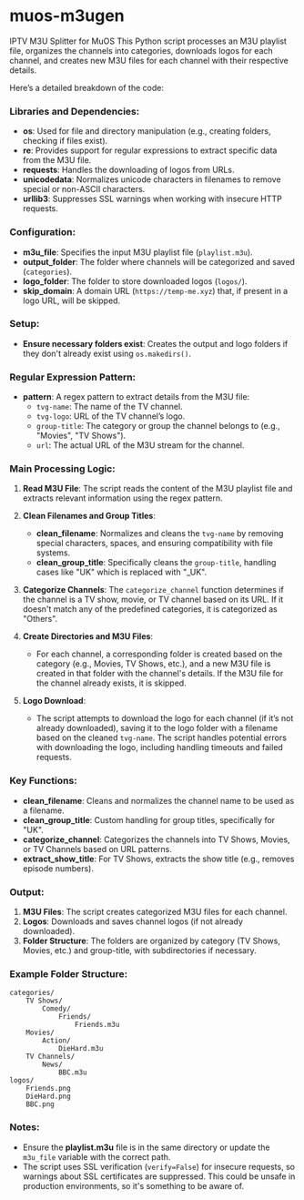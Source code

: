 # muos-m3ugen
IPTV M3U Splitter for MuOS
This Python script processes an M3U playlist file, organizes the channels into categories, downloads logos for each channel, and creates new M3U files for each channel with their respective details.

Here’s a detailed breakdown of the code:

### Libraries and Dependencies:
- **os**: Used for file and directory manipulation (e.g., creating folders, checking if files exist).
- **re**: Provides support for regular expressions to extract specific data from the M3U file.
- **requests**: Handles the downloading of logos from URLs.
- **unicodedata**: Normalizes unicode characters in filenames to remove special or non-ASCII characters.
- **urllib3**: Suppresses SSL warnings when working with insecure HTTP requests.

### Configuration:
- **m3u_file**: Specifies the input M3U playlist file (`playlist.m3u`).
- **output_folder**: The folder where channels will be categorized and saved (`categories`).
- **logo_folder**: The folder to store downloaded logos (`logos/`).
- **skip_domain**: A domain URL (`https://temp-me.xyz`) that, if present in a logo URL, will be skipped.

### Setup:
- **Ensure necessary folders exist**: Creates the output and logo folders if they don't already exist using `os.makedirs()`.

### Regular Expression Pattern:
- **pattern**: A regex pattern to extract details from the M3U file:
  - `tvg-name`: The name of the TV channel.
  - `tvg-logo`: URL of the TV channel’s logo.
  - `group-title`: The category or group the channel belongs to (e.g., "Movies", "TV Shows").
  - `url`: The actual URL of the M3U stream for the channel.

### Main Processing Logic:

1. **Read M3U File**: The script reads the content of the M3U playlist file and extracts relevant information using the regex pattern.
  
2. **Clean Filenames and Group Titles**:
   - **clean_filename**: Normalizes and cleans the `tvg-name` by removing special characters, spaces, and ensuring compatibility with file systems.
   - **clean_group_title**: Specifically cleans the `group-title`, handling cases like "UK" which is replaced with "_UK".
  
3. **Categorize Channels**: The `categorize_channel` function determines if the channel is a TV show, movie, or TV channel based on its URL. If it doesn't match any of the predefined categories, it is categorized as "Others".

4. **Create Directories and M3U Files**:
   - For each channel, a corresponding folder is created based on the category (e.g., Movies, TV Shows, etc.), and a new M3U file is created in that folder with the channel's details. If the M3U file for the channel already exists, it is skipped.

5. **Logo Download**:
   - The script attempts to download the logo for each channel (if it’s not already downloaded), saving it to the logo folder with a filename based on the cleaned `tvg-name`. The script handles potential errors with downloading the logo, including handling timeouts and failed requests.

### Key Functions:
- **clean_filename**: Cleans and normalizes the channel name to be used as a filename.
- **clean_group_title**: Custom handling for group titles, specifically for "UK".
- **categorize_channel**: Categorizes the channels into TV Shows, Movies, or TV Channels based on URL patterns.
- **extract_show_title**: For TV Shows, extracts the show title (e.g., removes episode numbers).

### Output:
1. **M3U Files**: The script creates categorized M3U files for each channel.
2. **Logos**: Downloads and saves channel logos (if not already downloaded).
3. **Folder Structure**: The folders are organized by category (TV Shows, Movies, etc.) and group-title, with subdirectories if necessary.

### Example Folder Structure:
```
categories/
    TV Shows/
        Comedy/
            Friends/
                Friends.m3u
    Movies/
        Action/
            DieHard.m3u
    TV Channels/
        News/
            BBC.m3u
logos/
    Friends.png
    DieHard.png
    BBC.png
```

### Notes:
- Ensure the **playlist.m3u** file is in the same directory or update the `m3u_file` variable with the correct path.
- The script uses SSL verification (`verify=False`) for insecure requests, so warnings about SSL certificates are suppressed. This could be unsafe in production environments, so it's something to be aware of.
